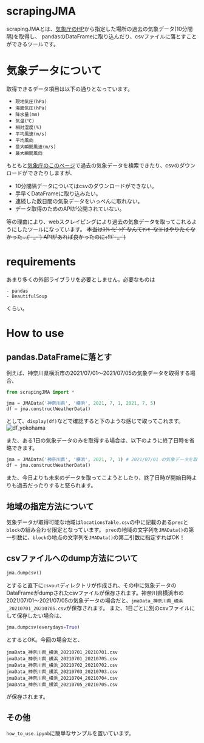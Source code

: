 # scrapingJMA
scrapingJMAとは、[気象庁のHP](https://www.jma.go.jp/jma/index.html)から指定した場所の過去の気象データ(10分間隔)を取得し、
pandasのDataFrameに取り込んだり、csvファイルに落とすことができるツールです。

# 気象データについて

取得できるデータ項目は以下の通りとなっています。
- `現地気圧(hPa)`
- `海面気圧(hPa)`
- `降水量(mm)`
- `気温(℃)`
- `相対湿度(%)`
- `平均風速(m/s)`
- `平均風向`
- `最大瞬間風速(m/s)`
- `最大瞬間風向`

もともと[気象庁のこのページ](https://www.data.jma.go.jp/obd/stats/etrn/index.php?prec_no=&block_no=&year=&month=&day=&view=)で過去の気象データを検索できたり、csvのダウンロードができたりしますが、
- 10分間隔データについてはcsvのダウンロードができない。
- 手早くDataFrameに取り込みたい。
- 連続した数日間の気象データをいっぺんに取れない。
- データ取得のためのAPIが公開されていない。

等の理由により、webスクレイピングにより過去の気象データを取ってこれるようにしたツールになっています。
~~本当はｽｸﾚｲﾋﾟﾝｸﾞなんてﾔﾝｷｰなｺﾄはやりたくなかった...(´･\_･\`) APIがあれば良かったのにｨ!!(´･\_･\`)~~

# requirements
あまり多くの外部ライブラリを必要としません。必要なものは
```
- pandas
- BeautifulSoup
```

くらい。

# How to use
## pandas.DataFrameに落とす
例えば、神奈川県横浜市の2021/07/01〜2021/07/05の気象データを取得する場合、
```python
from scrapingJMA import *

jma = JMAData('神奈川県', '横浜', 2021, 7, 1, 2021, 7, 5)
df = jma.constructWeatherData()
```
として、`display(df)`などで確認すると下のような感じで取ってこれます。
![df_yokohama](https://user-images.githubusercontent.com/41262277/126608699-fcf8664c-a57c-4a4f-8341-7cd4dd34b229.png)

また、ある1日の気象データのみを取得する場合は、以下のように終了日時を省略できます。
```python
jma = JMAData('神奈川県', '横浜', 2021, 7, 1) # 2021/07/01 の気象データを取得する。
df = jma.constructWeatherData()
```

また、今日よりも未来のデータを取ってこようとしたり、終了日時が開始日時よりも過去だったりすると怒られます。


## 地域の指定方法について
気象データが取得可能な地域は`locationsTable.csv`の中に記載のある`prec`と`block`の組み合わせ限定となっています。
`prec`の地域の文字列を`JMAData()`の第一引数に、`block`の地点の文字列を`JMAData()`の第二引数に指定すればOK！

## csvファイルへのdump方法について
```python
jma.dumpcsv()
```
とすると直下に`csvout`ディレクトリが作成され、その中に気象データのDataFrameがdumpされたcsvファイルが保存されます。神奈川県横浜市の2021/07/01〜2021/07/05の気象データの場合だと、`jmaData_神奈川県_横浜_20210701_20210705.csv`が保存されます。
また、1日ごとに別のcsvファイルにして保存したい場合は、
```python
jma.dumpcsv(everydays=True)
```
とするとOK。今回の場合だと、
```
jmaData_神奈川県_横浜_20210701_20210701.csv
jmaData_神奈川県_横浜_20210701_20210705.csv
jmaData_神奈川県_横浜_20210702_20210702.csv
jmaData_神奈川県_横浜_20210703_20210703.csv
jmaData_神奈川県_横浜_20210704_20210704.csv
jmaData_神奈川県_横浜_20210705_20210705.csv
```
が保存されます。

## その他
`how_to_use.ipynb`に簡単なサンプルを置いています。
